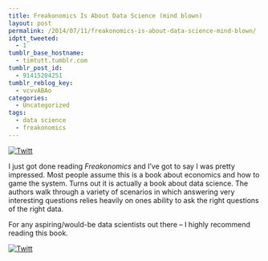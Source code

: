 ```yaml
---
title: Freakonomics Is About Data Science (mind blown)
layout: post
permalink: /2014/07/11/freakonomics-is-about-data-science-mind-blown/
idptt_tweeted:
  - 1
tumblr_base_hostname:
  - timtutt.tumblr.com
tumblr_post_id:
  - 91415204251
tumblr_reblog_key:
  - vcvvABAo
categories:
  - Uncategorized
tags:
  - data science
  - freakonomics
---
```

<div class="twttr_button">
  <a href="http://twitter.com/share?url=http://www.timtutt.com/2014/07/11/freakonomics-is-about-data-science-mind-blown/&text=Freakonomics+Is+About+Data+Science+%28mind+blown%29" target="_blank" title="Click here if you like this article."> <img src="http://www.timtutt.com/wp-content/plugins/twitter-plugin/images/twitt.gif" alt="Twitt" /> </a>
</div>

I just got done reading *Freakonomics* and I&#8217;ve got to say I was pretty impressed. Most people assume this is a book about economics and how to game the system. Turns out it is actually a book about data science. The authors walk through a variety of scenarios in which answering very interesting questions relies heavily on ones ability to ask the right questions of the right data.

For any aspiring/would-be data scientists out there &#8211; I highly recommend reading this book.

<div class="twttr_button">
  <a href="http://twitter.com/share?url=http://www.timtutt.com/2014/07/11/freakonomics-is-about-data-science-mind-blown/&text=Freakonomics+Is+About+Data+Science+%28mind+blown%29" target="_blank" title="Click here if you like this article."> <img src="http://www.timtutt.com/wp-content/plugins/twitter-plugin/images/twitt.gif" alt="Twitt" /> </a>
</div>